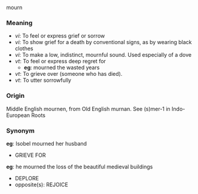 mourn
### Meaning
+ _vi_: To feel or express grief or sorrow
+ _vi_: To show grief for a death by conventional signs, as by wearing black clothes
+ _vi_: To make a low, indistinct, mournful sound. Used especially of a dove
+ _vt_: To feel or express deep regret for
    + __eg__: mourned the wasted years
+ _vt_: To grieve over (someone who has died).
+ _vt_: To utter sorrowfully

### Origin

Middle English mournen, from Old English murnan. See (s)mer-1 in Indo-European Roots

### Synonym

__eg__: Isobel mourned her husband

+ GRIEVE FOR

__eg__: he mourned the loss of the beautiful medieval buildings

+ DEPLORE
+ opposite(s): REJOICE


